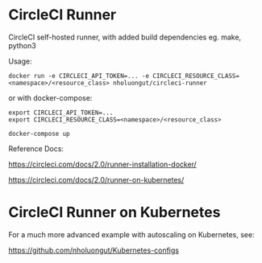 # CircleCI Runner

CircleCI self-hosted runner, with added build dependencies eg. make, python3

Usage:
```
docker run -e CIRCLECI_API_TOKEN=... -e CIRCLECI_RESOURCE_CLASS=<namespace>/<resource_class> nholuongut/circleci-runner
```

or with docker-compose:

```
export CIRCLECI_API_TOKEN=...
export CIRCLECI_RESOURCE_CLASS=<namespace>/<resource_class>

docker-compose up
```

Reference Docs:

https://circleci.com/docs/2.0/runner-installation-docker/

https://circleci.com/docs/2.0/runner-on-kubernetes/

# CircleCI Runner on Kubernetes

For a much more advanced example with autoscaling on Kubernetes, see:

https://github.com/nholuongut/Kubernetes-configs

